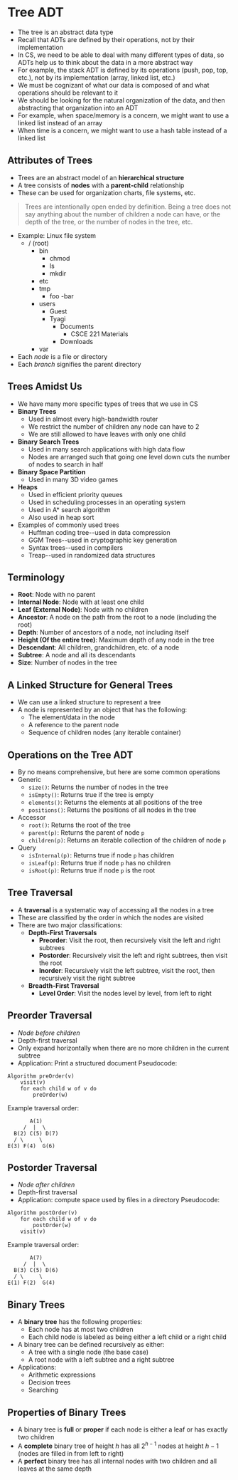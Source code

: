 # Tree ADT
- The tree is an abstract data type
- Recall that ADTs are defined by their operations, not by their implementation
- In CS, we need to be able to deal with many different types of data, so ADTs help us to think about the data in a more abstract way
- For example, the stack ADT is defined by its operations (push, pop, top, etc.), not by its implementation (array, linked list, etc.)
- We must be cognizant of what our data is composed of and what operations should be relevant to it
- We should be looking for the natural organization of the data, and then abstracting that organization into an ADT
- For example, when space/memory is a concern, we might want to use a linked list instead of an array
- When time is a concern, we might want to use a hash table instead of a linked list
## Attributes of Trees
- Trees are an abstract model of an **hierarchical structure**
- A tree consists of **nodes** with a **parent-child** relationship
- These can be used for organization charts, file systems, etc.
> Trees are intentionally open ended by definition. Being a tree does not say anything about the number of children a node can have, or the depth of the tree, or the number of nodes in the tree, etc.
- Example: Linux file system
    - / (root)
        - bin
            - chmod
            - ls
            - mkdir
        - etc
        - tmp
            - foo
            -bar
        - users
            - Guest
            - Tyagi
                - Documents
                    - CSCE 221 Materials
                - Downloads
        - var
- Each *node* is a file or directory
- Each *branch* signifies the parent directory
## Trees Amidst Us
- We have many more specific types of trees that we use in CS
- **Binary Trees**
    - Used in almost every high-bandwidth router
    - We restrict the number of children any node can have to 2
    - We are still allowed to have leaves with only one child
- **Binary Search Trees**
    - Used in many search applications with high data flow
    - Nodes are arranged such that going one level down cuts the number of nodes to search in half
- **Binary Space Partition**
    - Used in many 3D video games
- **Heaps**
    - Used in efficient priority queues
    - Used in scheduling processes in an operating system
    - Used in A* search algorithm
    - Also used in heap sort
- Examples of commonly used trees
    - Huffman coding tree--used in data compression
    - GGM Trees--used in cryptographic key generation
    - Syntax trees--used in compilers
    - Treap--used in randomized data structures
## Terminology
- **Root**: Node with no parent
- **Internal Node**: Node with at least one child
- **Leaf (External Node)**: Node with no children
- **Ancestor**: A node on the path from the root to a node (including the root)
- **Depth**: Number of ancestors of a node, not including itself
- **Height (Of the entire tree)**: Maximum depth of any node in the tree
- **Descendant**: All children, grandchildren, etc. of a node
- **Subtree**: A node and all its descendants
- **Size**: Number of nodes in the tree
## A Linked Structure for General Trees
- We can use a linked structure to represent a tree
- A node is represented by an object that has the following:
    - The element/data in the node
    - A reference to the parent node
    - Sequence of children nodes (any iterable container)
## Operations on the Tree ADT
- By no means comprehensive, but here are some common operations
- Generic
    - `size()`: Returns the number of nodes in the tree
    - `isEmpty()`: Returns true if the tree is empty
    - `elements()`: Returns the elements at all positions of the tree
    - `positions()`: Returns the positions of all nodes in the tree
- Accessor
    - `root()`: Returns the root of the tree
    - `parent(p)`: Returns the parent of node `p`
    - `children(p)`: Returns an iterable collection of the children of node `p`
- Query
    - `isInternal(p)`: Returns true if node `p` has children
    - `isLeaf(p)`: Returns true if node `p` has no children
    - `isRoot(p)`: Returns true if node `p` is the root
## Tree Traversal
- A **traversal** is a systematic way of accessing all the nodes in a tree
- These are classified by the order in which the nodes are visited
- There are two major classifications:
    - **Depth-First Traversals**
        - **Preorder**: Visit the root, then recursively visit the left and right subtrees
        - **Postorder**: Recursively visit the left and right subtrees, then visit the root
        - **Inorder**: Recursively visit the left subtree, visit the root, then recursively visit the right subtree
    - **Breadth-First Traversal**
        - **Level Order**: Visit the nodes level by level, from left to right
## Preorder Traversal
- *Node before children*
- Depth-first traversal
- Only expand horizontally when there are no more children in the current subtree
- Application: Print a structured document
Pseudocode:
```
Algorithm preOrder(v)
    visit(v)
    for each child w of v do
        preOrder(w)
```
Example traversal order:
```
       A(1)
     /  |  \
  B(2) C(5) D(7)
  / \     \
E(3) F(4)  G(6)
```
## Postorder Traversal
- *Node after children*
- Depth-first traversal
- Application: compute space used by files in a directory
Pseudocode:
```
Algorithm postOrder(v)
    for each child w of v do
        postOrder(w)
    visit(v)
```
Example traversal order:
```
       A(7)
     /  |  \
  B(3) C(5) D(6)
  / \     \
E(1) F(2)  G(4)
```
## Binary Trees
- A **binary tree** has the following properties:
    - Each node has at most two children
    - Each child node is labeled as being either a left child or a right child
- A binary tree can be defined recursively as either:
    - A tree with a single node (the base case)
    - A root node with a left subtree and a right subtree
- Applications:
    - Arithmetic expressions
    - Decision trees
    - Searching
## Properties of Binary Trees
- A binary tree is **full** or **proper** if each node is either a leaf or has exactly two children
- A **complete** binary tree of height $h$ has all $2^{h-1}$ nodes at height $h-1$ (nodes are filled in from left to right)
- A **perfect** binary tree has all internal nodes with two children and all leaves at the same depth